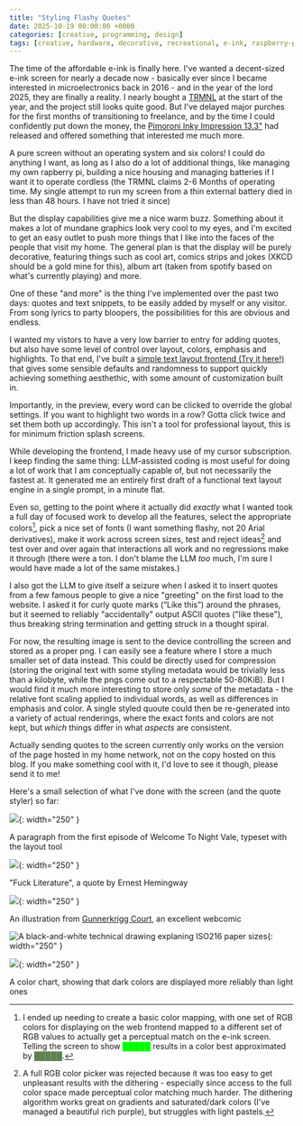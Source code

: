 ```yaml
---
title: "Styling Flashy Quotes"
date: 2025-10-19 00:00:00 +0000
categories: [creative, programming, design]
tags: [creative, hardware, decorative, recreational, e-ink, raspberry-pi]
---
```

The time of the affordable e-ink is finally here. I've wanted a decent-sized
e-ink screen for nearly a decade now - basically ever since I became interested
in microelectronics back in 2016 - and in the year of the lord 2025, they
are finally a reality. I nearly bought a [TRMNL](https://usetrmnl.com/) at the
start of the year, and the project still looks quite good. But I've delayed
major purches for the first months of transitioning to freelance, and by the 
time I could confidently put down the money, the 
[Pimoroni Inky Impression 13.3"](http://pimoroni.com/impression133) had released
and offered something that interested me much more.

A pure screen without an operating system and six colors! I could do anything I
want, as long as I also do a lot of additional things, like managing my own
rapberry pi, building a nice housing and managing batteries if I want it to
operate cordless (the TRMNL claims 2-6 Months of operating time. My single 
attempt to run my screen from a thin external battery died in less than 48 
hours. I have not tried it since)

But the display capabilities give me a nice warm buzz. Something about it makes
a lot of mundane graphics look very cool to my eyes, and I'm excited to get an
easy outlet to push more things that I like into the faces of the people that
visit my home. The general plan is that the display will be purely decorative,
featuring things such as cool art, comics strips and jokes (XKCD should be a 
gold mine for this), album art (taken from spotify based on what's currently
playing) and more.

One of these "and more" is the thing I've implemented over the past two days: 
quotes and text snippets, to be easily added by myself or any visitor. From song
lyrics to party bloopers, the possibilities for this are obvious and endless.

I wanted my vistors to have a very low barrier to entry for adding quotes, but
also have some level of control over layout, colors, emphasis and highlights.
To that end, I've built a
[simple text layout frontend (Try it here!)](/assets/pages/e-ink-text-arrange.html)
that gives some sensible defaults and randomness to support quickly achieving
something aesthethic, with some amount of customization built in.

Importantly, in the preview, every word can be clicked to override the global
settings. If you want to highlight two words in a row? Gotta click twice and set
them both up accordingly. This isn't a tool for professional layout, this is for
minimum friction splash screens. 

While developing the frontend, I made heavy use of my cursor subscription. I 
keep finding the same thing: LLM-assisted coding is most useful for doing a lot
of work that I am conceptually capable of, but not necessarily the fastest at.
It generated me an entirely first draft of a functional text layout engine in a
single prompt, in a minute flat. 

Even so, getting to the point where it actually did _exactly_ what I wanted took
a full day of focused work to develop all the features, select the appropriate
colors[^color-mapping], pick a nice set of fonts (I want something flashy, not
20 Arial derivatives), make it work across screen sizes, test and reject
ideas[^color-restriction] and test over and over again that interactions all
work and no regressions make it through (there were a ton. I don't blame the LLM
_too_ much, I'm sure I would have made a lot of the same mistakes.)

I also got the LLM to give itself a seizure when I asked it to insert quotes 
from a few famous people to give a nice "greeting" on the first load to the
website. I asked it for curly quote marks (“Like this”) around the phrases, but
it seemed to reliably "accidentally" output ASCII quotes ("like these"), thus
breaking string termination and getting struck in a thought spiral.

For now, the resulting image is sent to the device controlling the screen and
stored as a proper png. I can easily see a feature where I store a much smaller
set of data instead. This could be directly used for compression (storing the
original text with some styling metadata would be trivially less than a
kilobyte, while the pngs come out to a respectable 50-80KiB). But I would find
it much more interesting to store only _some_ of the metadata - the relative
font scaling applied to individual words, as well as differences in emphasis and
color. A single styled quoute could then be re-generated into a variety of
actual renderings, where the exact fonts and colors are not kept, but _which_
things differ in what _aspects_ are consistent. 

Actually sending quotes to the screen currently only works on the version of the
page hosted in my home network, not on the copy hosted on this blog. If you make
something cool with it, I'd love to see it though, please send it to me!

Here's a small selection of what I've done with the screen (and the quote 
styler) so far:

![](/assets/images/e-ink-text-layout/dog-park.jpg){: width="250" }

A paragraph from the first episode of Welcome To Night Vale, typeset with the layout tool

![](/assets/images/e-ink-text-layout/fuck-literature.jpg){: width="250" }

"Fuck Literature", a quote by Ernest Hemingway

![](/assets/images/e-ink-text-layout/gunnerkrigg-illustration.jpg){: width="250" }

An illustration from [Gunnerkrigg Court](https://www.gunnerkrigg.com/?p=1),
an excellent webcomic

![A black-and-white technical drawing explaning ISO216 paper sizes](/assets/images/e-ink-text-layout/iso-paper.jpg){: width="250" }

![](/assets/images/e-ink-text-layout/color-chart.jpg){: width="250" }

A color chart, showing that dark colors are displayed more reliably than light ones

[^color-mapping]: I ended up needing to create a basic color mapping, with one set of RGB colors for displaying on the web frontend mapped to a different set of RGB values to actually get a perceptual match on the e-ink screen. Telling the screen to show <span style="color: #00FF00">█████</span> results in a color best approximated by <span style="color: #608050">█████</span>.

[^color-restriction]: A full RGB color picker was rejected because it was too easy to get unpleasant results with the dithering - especially since access to the full color space made perceptual color matching much harder. The dithering algorithm works great on gradients and saturated/dark colors (I've managed a beautiful rich purple), but struggles with light pastels.